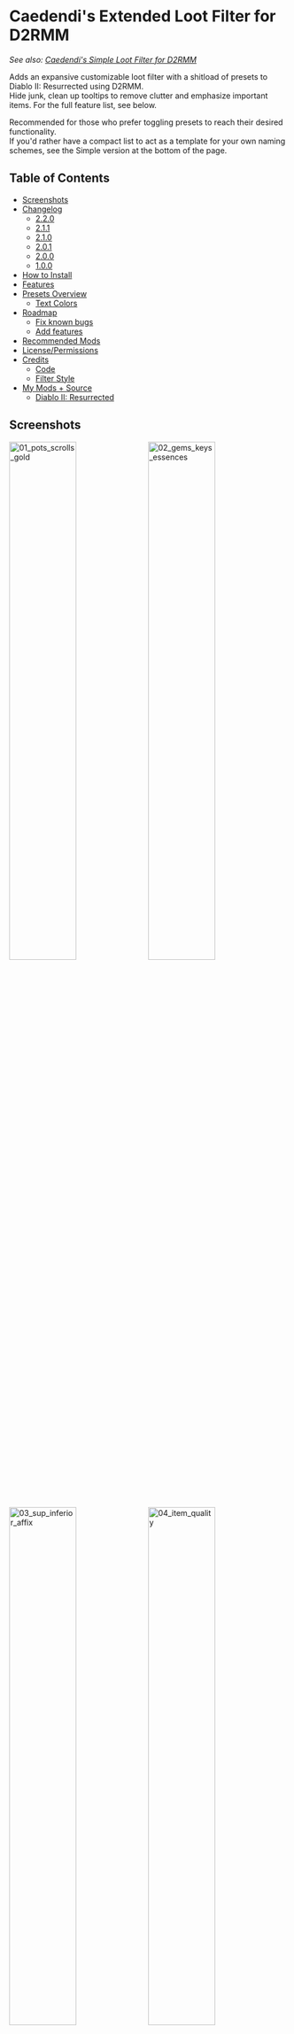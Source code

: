 # Caedendi's Extended Loot Filter for D2RMM

_See also: [Caedendi's Simple Loot Filter for D2RMM](https://github.com/Caedendi/D2RMM-Loot-Filter-Simple)_

Adds an expansive customizable loot filter with a shitload of presets to Diablo II: Resurrected using D2RMM. <br>
Hide junk, clean up tooltips to remove clutter and emphasize important items. For the full feature list, see below.

Recommended for those who prefer toggling presets to reach their desired functionality. <br>
If you'd rather have a compact list to act as a template for your own naming schemes, see the Simple version at the bottom of the page.

## Table of Contents

- [Screenshots](#screenshots)
- [Changelog](#changelog)
  - [2.2.0](#220)
  - [2.1.1](#211)
  - [2.1.0](#210)
  - [2.0.1](#201)
  - [2.0.0](#200)
  - [1.0.0](#100)
- [How to Install](#how-to-install)
- [Features](#features)
- [Presets Overview](#presets-overview)
  - [Text Colors](#text-colors)
- [Roadmap](#roadmap)
  - [Fix known bugs](#fix-known-bugs)
  - [Add features](#add-features)
- [Recommended Mods](#recommended-mods)
- [License/Permissions](#licensepermissions)
- [Credits](#credits)
  - [Code](#code)
  - [Filter Style](#filter-style)
- [My Mods + Source](#my-mods--source)
  - [Diablo II: Resurrected](#diablo-ii-resurrected)


## Screenshots

<p float="left">
  <img src="https://i.imgur.com/mxQB5wx.png" alt="01_pots_scrolls_gold" width="49%">
  <img src="https://i.imgur.com/63Oygn8.png" alt="02_gems_keys_essences" width="49%">
</p>

<p float="left">
  <img src="https://i.imgur.com/AU2d8Hy.png" alt="03_sup_inferior_affix" width="49%">
  <img src="https://i.imgur.com/8mu49cv.png" alt="04_item_quality" width="49%">
</p>

<p float="left">
  <img src="https://i.imgur.com/8g9brig.png" alt="05_runes_numbers" width="49%">
  <img src="https://i.imgur.com/AK8NfuC.png" alt="06_runes_highlights" width="49%">
</p>

<p float="left">
  <img src="https://i.imgur.com/QvtWvmw.png" alt="07_runes_alternate" width="49%">
  <img src="https://i.imgur.com/0dLY9NC.png" alt="08_jewelry" width="49%">
</p>

<p float="left">
  <img src="https://i.imgur.com/MS1cNK1.png" alt="09_act3_quest_items" width="49%">
  <img src="https://i.imgur.com/v7zYs7q.png" alt="10_facet_sunder_alternate" width="49%">
</p>


## Changelog

### 2.2.0

- Introducing Drop Sounds! Configure new sound effects for when select item types drop so you'll never miss one again!
- For those running Custom filter options: all colors have been renamed to more standardized names (see [/docs/colors.md](https://github.com/Caedendi/D2RMM-Loot-Filter-Extended/blob/master/Docs/colors.md) for details)
- Added option to customize the tooltip color for Ethereal items when on the ground
- Added option to disable _all_ Light Pillars
- Added customization of the Gold amount color _(in addition to the already implemented suffix customization)_
- Added customization of the highlight color (can now be set to colors other than tomato red)
- Added customization of the alternate rune color scheme (can now be set to colors other than dark violet)
- Split runes into 4 tiers, each of which you can individually enable/disable visibility, Light Pillars and Drop Sounds for
- Changed the Light Pillars setting for Quest Weapons from "exclude" to "include" 
- Slightly changed some existing setting names and tooltips

### 2.1.1

- Fixed tooltip mods (broken since 2.0.0)

### 2.1.0

- Added option to disable light pillars for hidden items

### 2.0.1

- Removed light pillar support for circlets

### 2.0.0

- The mod settings menu is now divided into sections. Make sure to use D2RMM 1.4.6 or higher!
- Fixed high rune numbers incorrectly being highlighted in red when number is enabled and highlighting is disabled
- Fixed half of the quest items not having highlighting patterns
- Fixed the cube window's title being all messy when highlighting quest items is enabled by adding an option to exclude the cube
- Fixed Hell Forge Hammer incorrectly displaying as "Hellforge Hammer" when highlighting is enabled
- Fixed some gem names not being filtered correctly
- Fixed bugged support for charms and added highlighting of id'd uniques
- Removed bugged support for jewels, rings and amulets as they can't be fixed
- Changed Small/Full Rejuvenation Potion name from +SRP/+FRP to +RPS/+RPF
- Improved highlight patterns
- Added highlighting to Rainbow Facets
- Added built-in ilvl support and fixed indentation being all messy for highlighted items when ilvl is enabled
- Added built-in short superior/inferior prefixes mod
- Added built-in item quality (normal/exceptional/elite) tags
- Added built-in expanded light pillar support (for a lot more item types than currently available in other mods)
- Added alternate color schemes for runes, facets and sunder charms
- Added customization of the highlight character (can now be set to characters other than *)
- Custom sections in the code are now pre-filled with examples, making it more intuitive for those who want to add their own custom naming

### 1.0.0

First official release!


## How to Install

- Download and install [D2RMM](https://www.nexusmods.com/diablo2resurrected/mods/169), then run it.
- Download and extract this mod folder to /D2RMM/mods/.
- See D2RMM instructions on how to configure and enable.
- Play the game!


## Features

For a full list of features, see [Presets Overview](#presets-overview) below.
  
- **Customize to your liking:**
  - Alter or hide each item type to your preference using the presets in the D2RMM settings.
  - Shorten or hide junk.
  - Emphasize the good/important stuff (runes, flawless gems, essences, uber keys/organs, quest items, etc).
- **Completely optional:** 
  - Disabling everything means no modding will be applied.
- **Integrated mods:**
  - Show the item level on all items that have one.
  - Shorten superior/inferior prefixes to + and -.
  - Show the item quality (normal/exceptional/elite) on all equipment with short (n), (x) and (e) tags.
  - Shine light pillars on those special drops! Mod functionality expanded to support runes, rings/amulets, gems, jewels, quest items and endgame items.
- **Apply your own custom naming schemes**:
  - Set the item type to "Custom", open the mod.js file in Notepad or VSCodium and add your personalized naming schemes on the lines mentioned in the item type's setting description.
  - To hide an item, change its name to HIDDEN (without quotes). The value of HIDDEN (amount of spaces) can be changed in the D2RMM settings.
  - Don't forget to reload and apply in D2RMM!
- **Item tooltip customization:**
  - Modify the size and background opacity of the tooltip for items on the ground and in the inventory.


## Presets Overview

|          Section           |                Setting                 | Default | Options                                                         |
|:--------------------------:|:--------------------------------------:|:-------:|:----------------------------------------------------------------|
|      **Gold & Runes**      |            **Gold: Color**             |         | No change                                                       |
|                            |                                        |         | All gold                                                        |
|                            |                                        |         | Gold G                                                          |
|                            |                                        |    x    | White amount, gold suffix                                       |
|                            |                                        |         | Gold amount, white suffix                                       |
|                            |                                        |         | Custom                                                          |
|                            |            **Gold: Suffix**            |         | No change                                                       |
|                            |                                        |    x    | G                                                               |
|                            |                                        |         | Hide suffix                                                     |
|                            |                                        |         | Custom                                                          |
|                            |               **Runes**                |         | No change                                                       |
|                            |                                        |    x    | Add rune numbers + highlights + remove affix                    |
|                            |                                        |         | Add rune numbers + highlights                                   |
|                            |                                        |         | Add rune numbers + remove affix                                 |
|                            |                                        |         | Add highlights + remove affix                                   |
|                            |                                        |         | Add rune numbers                                                |
|                            |                                        |         | Add highlights                                                  |
|                            |                                        |         | Remove affix                                                    |
|                            |                                        |         | Custom                                                          |
|                            |             **Show Runes**             |    x    | Show Runes: Low                                                 |
|                            |                                        |    x    | Show Runes: Low-Mid                                             |
|                            |                                        |    x    | Show Runes: Mid                                                 |
|                            |                                        |    x    | Show Runes: High                                                |
|          **Junk**          |          **Healing Potions**           |         | No change                                                       |
|                            |                                        |    x    | All                                                             |
|                            |                                        |         | Hide lvl 3                                                      |
|                            |                                        |         | Hide lvl 4                                                      |
|                            |                                        |         | Hide lvl 3 + small rejuvs                                       |
|                            |                                        |         | Hide lvl 4 + small rejuvs                                       |
|                            |                                        |         | Show only rejuvs                                                |
|                            |                                        |         | Show only full rejuvs                                           |
|                            |                                        |         | Hide all                                                        |
|                            |                                        |         | Custom                                                          |
|                            |            **Buff Potions**            |         | No change                                                       |
|                            |                                        |    x    | All                                                             |
|                            |                                        |         | Hide                                                            |
|                            |                                        |         | Custom                                                          |
|                            |          **Throwing Potions**          |         | No change                                                       |
|                            |                                        |    x    | All                                                             |
|                            |                                        |         | Hide                                                            |
|                            |                                        |         | Custom                                                          |
|                            |          **Scrolls & Tomes**           |         | No change                                                       |
|                            |                                        |    x    | All                                                             |
|                            |                                        |         | Hide scrolls                                                    |
|                            |                                        |         | Custom                                                          |
|                            |           **Arrows & Bolts**           |         | No change                                                       |
|                            |                                        |    x    | Highlight                                                       |
|                            |                                        |         | Hide                                                            |
|                            |                                        |         | Custom                                                          |
|                            |                **Keys**                |    x    | No change                                                       |
|                            |                                        |         | Hide                                                            |
|                            |                                        |         | Custom                                                          |
|        **Jewelry**         |                **Gems**                |         | No change                                                       |
|                            |                                        |    x    | Highlight all                                                   |
|                            |                                        |         | Highlight, show only flawless & perfect                         |
|                            |                                        |         | Highlight, show only perfect                                    |
|                            |                                        |         | Hide all                                                        |
|                            |                                        |         | Custom                                                          |
|                            |               **Jewels**               |         | No change                                                       |
|                            |                                        |    x    | Highlight Facets                                                |
|                            |                                        |         | Custom                                                          |
|                            |               **Charms**               |         | No change                                                       |
|                            |                                        |    x    | Highlight all                                                   |
|                            |                                        |         | Highlight unique charms only                                    |
|                            |                                        |         | Highlight non-unique charms only                                |
|                            |                                        |         | Custom                                                          |
|    **Quest & Endgame**     |            **Quest items**             |         | No change                                                       |
|                            |                                        |         | Highlight                                                       |
|                            |                                        |    x    | Highlight, exclude Cube                                         |
|                            |                                        |         | Custom                                                          |
|                            |           **Endgame Items**            |         | No change                                                       |
|                            |                                        |    x    | Highlight                                                       |
|                            |                                        |         | Highlight, exclude Standard of Heroes                           |
|                            |                                        |         | Highlight, hide Standard of Heroes                              |
|                            |                                        |         | Custom                                                          |
| **Item Stats & Modifiers** |             **Item Level**             |         | No change                                                       |
|                            |                                        |    x    | Enable, fix indentation                                         |
|                            |                                        |         | Enable                                                          |
|                            |            **Item Quality**            |    x    | No change                                                       |
|                            |                                        |         | Suffix, parentheses                                             |
|                            |                                        |         | Suffix, square brackets                                         |
|                            |                                        |         | Prefix, parentheses                                             |
|                            |                                        |         | Prefix, square brackets                                         |
|                            |                                        |         | Custom                                                          |
|                            |  **Short Superior/Inferior Prefixes**  |         | No change                                                       |
|                            |                                        |    x    | Enable                                                          |
|                            |                                        |         | Enable, gray inferior items                                     |
|                            |                                        |         | Custom                                                          |
|                            |    **Ethereal Items Tooltip Color**    |    x    | No change                                                       |
|                            |                                        |         | Beige                                                           |
|                            |                                        |         | Black                                                           |
|                            |                                        |         | Dark Green                                                      |
|                            |                                        |         | Green                                                           |
|                            |                                        |         | Light Blue                                                      |
|                            |                                        |         | Light Gray                                                      |
|                            |                                        |         | Light Purple                                                    |
|                            |                                        |         | Light Red                                                       |
|                            |                                        |         | Light Teal                                                      |
|                            |                                        |         | Red                                                             |
|                            |                                        |         | Very Light Gray                                                 |
|                            |                                        |         | White                                                           |
|                            |                                        |         | Custom                                                          |
|     **Light Pillars**      |               **Enable**               |    x    | On/Off                                                          |
|                            |      **Disable for Hidden Items**      |    x    | On/Off                                                          |
|                            |             **Runes: Low**             |    x    | On/Off                                                          |
|                            |           **Runes: Low-Mid**           |    x    | On/Off                                                          |
|                            |             **Runes: Mid**             |    x    | On/Off                                                          |
|                            |            **Runes: High**             |    x    | On/Off                                                          |
|                            |          **Rings & Amulets**           |    x    | On/Off                                                          |
|                            |           **Gems & Jewels**            |    x    | On/Off                                                          |
|                            |               **Charms**               |    x    | On/Off                                                          |
|                            |            **Quest: Items**            |    x    | On/Off                                                          |
|                            |           **Quest: Weapons**           |    x    | On/Off                                                          |
|                            |              **Essences**              |    x    | On/Off                                                          |
|                            |        **Token of Absolution**         |    x    | On/Off                                                          |
|                            |          **Pandemonium Keys**          |    x    | On/Off                                                          |
|                            |         **Pandemonium Organs**         |    x    | On/Off                                                          |
|                            |         **Standard of Heroes**         |    x    | On/Off                                                          |
|      **Drop Sounds**       |               **Enable**               |    x    | On/Off                                                          |
|                            |      **Disable for Hidden Items**      |    x    | On/Off                                                          |
|                            |             **Runes: Low**             |    x    | Default                                                         |
|                            |                                        |         | Hostile (PVP)                                                   |
|                            |                                        |         | Hell Forge Place                                                |
|                            |                                        |         | Hell Forge Smash                                                |
|                            |                                        |         | Cairn Stones Success                                            |
|                            |                                        |         | Town Portal Open                                                |
|                            |                                        |         | Quest Done                                                      |
|                            |                                        |         | Custom                                                          |
|                            |           **Runes: Low-Mid**           |         | See "Runes: Low" (default: Default)                             |
|                            |             **Runes: Mid**             |         | See "Runes: Low" (default: Hell Forge Place)                    |
|                            |            **Runes: High**             |         | See "Runes: Low" (default: Hell Forge Place)                    |
|                            |            **Quest Items**             |         | See "Runes: Low" (default: Hell Forge Smash)                    |
|                            |              **Essences**              |         | See "Runes: Low" (default: Default)                             |
|                            |        **Token of Absolution**         |         | See "Runes: Low" (default: Default)                             |
|                            |          **Pandemonium Keys**          |         | See "Runes: Low" (default: Hell Forge Smash)                    |
|                            |         **Pandemonium Organs**         |         | See "Runes: Low" (default: Hell Forge Smash)                    |
|                            |         **Standard of Heroes**         |         | See "Runes: Low" (default: Quest Done)                          |
|          **Misc**          |      **Alternate Color Schemes**       |         | No change                                                       |
|                            |                                        |         | Facets, Sunder Charms, Runes                                    |
|                            |                                        |    x    | Facets, Sunder Charms                                           |
|                            |                                        |         | Facets, Runes                                                   |
|                            |                                        |         | Sunder Charms, Runes                                            |
|                            |                                        |         | Facets                                                          |
|                            |                                        |         | Sunder Charms                                                   |
|                            |                                        |         | Runes                                                           |
|                            |        **Highlight Character**         |    x    | \* (asterisk)                                                   |
|                            |                                        |         | = (equals)                                                      |
|                            |                                        |         | + (plus)                                                        |
|                            |                                        |         | - (hyphen/dash/minus)                                           |
|                            |                                        |         | x (small letter x)                                              |
|                            |                                        |         | X (capital letter x)                                            |
|                            |                                        |         | o (small letter o)                                              |
|                            |                                        |         | O (capital letter o)                                            |
|                            |                                        |         | 0 (zero)                                                        |
|                            |                                        |         | ~ (tilde)                                                       |
|                            |                                        |         | ! (exclamation mark)                                            |
|                            |                                        |         | @ (at)                                                          |
|                            |                                        |         | # (number/pound/hash)                                           |
|                            |                                        |         | $ (dollar)                                                      |
|                            |                                        |         | % (percent)                                                     |
|                            |                                        |         | & (ampersand)                                                   |
|                            |                                        |         | Custom                                                          |
|                            |          **Highlight Color**           |         | <span style="color:rgb(255, 255, 255)">White</span>             |
|                            |                                        |         | <span style="color:rgb(241, 241, 241)">White Smoke</span>       |
|                            |                                        |         | <span style="color:rgb(107, 107, 107)">Dim Gray</span>          |
|                            |                                        |         | <span style="color:rgb(113, 113, 113)">Dimmer Gray</span>       |
|                            |                                        |         | <span style="color:rgb(  0,   0,   0)">Black</span>             |
|                            |                                        |         | <span style="color:rgb(255,   0,   0)">Red</span>               |
|                            |                                        |    x    | <span style="color:rgb(255,  85,  85)">Tomato</span>            |
|                            |                                        |         | <span style="color:rgb(211,  70,  70)">Crimson</span>           |
|                            |                                        |         | <span style="color:rgb(  0, 255,   0)">Lime</span>              |
|                            |                                        |         | <span style="color:rgb(  0, 252,   0)">Lime v2</span>           |
|                            |                                        |         | <span style="color:rgb(  0, 204,   0)">Lime Green</span>        |
|                            |                                        |         | <span style="color:rgb(  0, 135,   0)">Green</span>             |
|                            |                                        |         | <span style="color:rgb(  9, 171, 223)">Deep Sky Blue</span>     |
|                            |                                        |         | <span style="color:rgb(137, 201, 255)">Light Sky Blue</span>    |
|                            |                                        |         | <span style="color:rgb(175, 175, 255)">Medium Slate Blue</span> |
|                            |                                        |         | <span style="color:rgb(118, 118, 255)">Corn Flower Blue</span>  |
|                            |                                        |         | <span style="color:rgb(255, 255, 108)">Yellow</span>            |
|                            |                                        |         | <span style="color:rgb(255, 255, 125)">Light Yellow</span>      |
|                            |                                        |         | <span style="color:rgb(255, 173,   0)">Orange</span>            |
|                            |                                        |         | <span style="color:rgb(255, 135, 255)">Violet</span>            |
|                            |                                        |         | <span style="color:rgb(179,   0, 255)">Dark Violet</span>       |
|                            |                                        |         | <span style="color:rgb(203, 184, 126)">Tan</span>               |
|                            |                                        |         | <span style="color:rgb(211, 198, 132)">Tan v2</span>            |
|                            |                                        |         | <span style="color:rgb(239, 217, 148)">Wheat</span>             |
|                            |                                        |         | Custom                                                          |
|                            | **Highlight Color: Runes (alternate)** |         | See "Highlight Color" (default: Dark Violet)                    |
|                            |   **Tooltip width for hidden items**   |    0    | 0 - 25 spaces                                                   |
|      **Tooltip Mods**      |            **Tooltip mods**            |    x    | No change                                                       |
|                            |                                        |         | Opacity & Size                                                  |
|                            |                                        |         | Opactiy                                                         |
|                            |                                        |         | Size                                                            |
|                            |          **Tooltip: opacity**          |  0.75   | 0.00 - 1.00 (unmodded = 0.60)                                   |
|                            |         **Tooltip: font size**         |   33    | 20 - 50 (unmodded = 36)                                         |

### Text Colors

See [here](https://github.com/Caedendi/D2RMM-Loot-Filter-Extended/blob/master/Docs/colors.md) for an overview of all the colors in the game that I know of and their RGB decimal codes.


## Roadmap

- [ ] Multi-line tooltips:
  - [ ] whitespace only
  - [ ] highlight pattern + whitespace above/below
  - [ ] Colored "Pick Up" text above item name


### Fix known bugs

- [x] Regular Ruby, Sapphire, Emerald and Diamond not working
- [x] Certain quest item customization not working
- [x] Enabling quest item highlighting screws up the Horadric Cube's displayed name when the cube menu is open.
- [x] Enabling jewelry turns crafted/rare/set/unique jewelry blue
- [x] Item name alignment out of place when [Show Item Level](https://www.nexusmods.com/diablo2resurrected/mods/174) is enabled
- [x] Tooltip mods not working


### Add features

- [x] Integrate [Show Item Level](https://www.nexusmods.com/diablo2resurrected/mods/174) by [olegbl](https://github.com/olegbl)
- [x] Integrate [Short Quality Prefixes for D2RMM](https://www.nexusmods.com/diablo2resurrected/mods/214) by [Jobus](https://www.nexusmods.com/diablo2resurrected/users/3107665)
- [x] Integrate [Show Item Quality for D2RMM](https://www.nexusmods.com/diablo2resurrected/mods/351) by [minseoksuh](https://www.nexusmods.com/diablo2resurrected/users/176581440)
- [x] Integrate [LightPillar for D2RMM](https://www.nexusmods.com/diablo2resurrected/mods/197) by [qhu91it](https://github.com/qhu91it) and [buzh](https://www.nexusmods.com/diablo2resurrected/users/2596633)
- [x] Rework alternate color schemes into optional setting as a drop-down menu
  - [x] Alternate color scheme for Facets (rainbow highlights)
  - [x] Alternate color scheme for Sunder Charms (element-colored highlights)
  - [x] Alternate color scheme for mid/high runes (purple names)
- [x] Only show Light Pillars on non-hidden items
- [x] Option to disable _all_ light pillars
- [x] Highlight color customization
- [x] Runes alternate color scheme customization
- [x] Split runes into 4 tiers for visibility, light pillars and drop sounds
- [x] Invert light pillars for quest weapons option (exclude => include)
- [x] Rename colors to standardized names and document them better
- [x] Custom drop sounds
- [x] Gold mods (gold amount coloring + variations)
- [x] Ethereal tooltip customization


## Recommended Mods

In addition to this, I recommend you also use the following D2RMM mods:

| Mod                                                                                 |                                    Creator                                    | Notes                                                                                              |
|-------------------------------------------------------------------------------------|:-----------------------------------------------------------------------------:|----------------------------------------------------------------------------------------------------|
| [Disable Battle.net](https://github.com/olegbl/d2rmm.mods)                          |                      [olegbl](https://github.com/olegbl)                      | So you don't accidentally get yourself banned.                                                     |
| [Skip Videos](https://www.nexusmods.com/diablo2resurrected/mods/179)                | [Caedendi](https://www.nexusmods.com/diablo2resurrected/users/179695179) (me) | Disable launch intro videos and cinematic cutscenes when transitioning between acts.               |
| [Improved Potion Visibility](https://www.nexusmods.com/diablo2resurrected/mods/384) |   [MetalTxus](https://www.nexusmods.com/diablo2resurrected/users/18894694)    | Changes healing/mana potion sprites so it's easier to distinguish different potion levels.         |
| [UI Fixes](https://www.nexusmods.com/diablo2resurrected/mods/387)                   |   [MetalTxus](https://www.nexusmods.com/diablo2resurrected/users/18894694)    | Fixes the placement of a few item grids.                                                           |
| [Towns QoL Changes](https://www.nexusmods.com/diablo2resurrected/mods/310)          |  [night0wl117](https://www.nexusmods.com/diablo2resurrected/users/33697975)   | Move town starting points, TP locations and Cain's position in Act 5.                              |
| [Town Cast](https://www.nexusmods.com/diablo2resurrected/mods/183)                  |                      [olegbl](https://github.com/olegbl)                      | Teleport and buff in town. _(BREAKING: allows teleporting past Jerhyn during the Act 2 questline)_ |
| [Settings Font Fix](https://www.nexusmods.com/diablo2resurrected/mods/200)          |                      [olegbl](https://github.com/olegbl)                      | In case any mod touches __profilehd_ and screws up the font size in the settings menu.             |


## License/Permissions

This code is licensed under GPL. 

You are free to use and distribute all code in this mod, as long as you ask for permission (and permission is given), it stays open source, free of charge and all due credit is given. 

If you are trying to profit off this mod in any way, then you're a dick and forbidden from using this code.


## Credits

This loot filter mod is based on code from existing mods and inspired by existing styles. I have added code optimizations, a shit-ton of toggles, expanded some features and gave it my own personal flair and preference. <br>
Remnants of other people's codes remain, so I have tried to list the credits as accurately as I can. If you see any of your own code in this mod and it isn't credited, please send me a message.

Many thanks to:

### Code
- [salzgaard](https://www.nexusmods.com/diablo2resurrected/users/6397569) for his [Practical Item Filter for D2RMM](https://www.nexusmods.com/diablo2resurrected/mods/317), which acted as a base for this mod and the tooltip customization features.
- [olegbl](https://github.com/olegbl) for
  - Creating [D2RMM](https://www.nexusmods.com/diablo2resurrected/mods/169)
  - His [example mods](https://github.com/olegbl/d2rmm.mods) in general
  - His [Short Potion Names](https://www.nexusmods.com/diablo2resurrected/mods/177) mod for the list of colors
  - His [Show Item Level](https://www.nexusmods.com/diablo2resurrected/mods/174) mod, which I integrated
  - His [Custom Item Colors](https://www.nexusmods.com/diablo2resurrected/mods/190 ) mod, which I used for Ethereal tooltip customization
- [Jobus](https://www.nexusmods.com/diablo2resurrected/users/3107665) for his [Short Quality Prefixes for D2RMM](https://www.nexusmods.com/diablo2resurrected/mods/214) mod, which I integrated
- [minseoksuh](https://www.nexusmods.com/diablo2resurrected/users/176581440) for his [Show Item Quality for D2RMM](https://www.nexusmods.com/diablo2resurrected/mods/351) mod, which I integrated
- [seunggil](https://www.nexusmods.com/diablo2resurrected/users/3948946), [qhu91it](https://github.com/qhu91it) and [buzh](https://www.nexusmods.com/diablo2resurrected/users/2596633) for the [lightpillar](https://www.nexusmods.com/diablo2resurrected/mods/112) and [LightPillar for D2RMM](https://www.nexusmods.com/diablo2resurrected/mods/197) mods, which I integrated and expanded
- [AlexisEvo](https://github.com/AlexisEvo) and [flppyflip3](https://www.nexusmods.com/diablo2resurrected/users/8753980) for the idea of Drop Sounds, as displayed in [AlexisEvo's Loot Filter](https://github.com/AlexisEvo/d2r-loot-filter) and [flppyflip3's updated version](https://www.nexusmods.com/diablo2resurrected/mods/408).

### Filter Style
- [Path of Diablo filters](https://pathofdiablo.com/wiki/index.php?title=List_of_Loot_Filters) for removing all that clutter on Path of Diablo and inspiring me to create this loot filter for D2R.
  - Mainly [Darkgale](https://www.twitch.tv/darkgale)'s filter called [Filtergale](https://www.reddit.com/r/pathofdiablo/comments/i9hdw7/filtergale/) ([download](https://greendu.de/s/ZbDwHekAg3rmeRB/download?path=%2F&files=item.filter)) regarding styling.
- [Practical Item Filter for D2RMM](https://www.nexusmods.com/diablo2resurrected/mods/317)
- [Cbraqz](https://www.nexusmods.com/diablo2resurrected/users/3106975)'s [D2R Simple Loot Filter](https://www.nexusmods.com/diablo2resurrected/mods/54) mod for giving me an idea on how to fix highlighting charms without removing rarity coloring


## My Mods + Source

### Diablo II: Resurrected ###

| Nexus Mods Page                                                                                    | Source                                                           |
|:---------------------------------------------------------------------------------------------------|:-----------------------------------------------------------------|
| [Caedendi's Extended Loot Filter for D2RMM](https://www.nexusmods.com/diablo2resurrected/mods/361) | [GitHub](https://github.com/Caedendi/D2RMM-Loot-Filter-Extended) |
| [Caedendi's Simple Loot Filter for D2RMM](https://www.nexusmods.com/diablo2resurrected/mods/360)   | [GitHub](https://github.com/Caedendi/D2RMM-Loot-Filter-Simple)   |
| [Skip Videos for D2RMM](https://www.nexusmods.com/diablo2resurrected/mods/397)                     | [GitHub](https://github.com/Caedendi/D2RMM-Skip-Videos)          |

